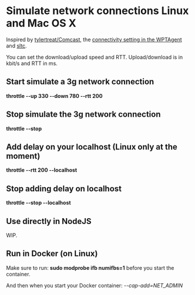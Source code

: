 # Simulate network connections Linux and Mac OS X
Inspired by [tylertreat/Comcast](https://github.com/tylertreat/Comcast), the [connectivity setting in the WPTAgent](https://github.com/WPO-Foundation/wptagent/blob/master/internal/traffic_shaping.py) and [sltc](https://github.com/sitespeedio/sltc).

You can set the download/upload speed and RTT. Upload/download is in kbit/s and RTT in ms.

## Start simulate a 3g network connection

**throttle --up 330 --down 780 --rtt 200**

## Stop simulate the 3g network connection
**throttle --stop**

## Add delay on your localhost (Linux only at the moment)

**throttle --rtt 200 --localhost**

## Stop adding delay on localhost
**throttle --stop --localhost**

## Use directly in NodeJS
WIP.

## Run in Docker (on Linux)

Make sure to run: **sudo modprobe ifb numifbs=1** before you start the container.

And then when you start your Docker container: *--cap-add=NET_ADMIN*

